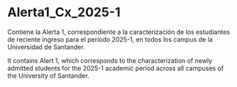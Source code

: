 # Alerta1_Cx_2025-1
Contiene la Alerta 1, correspondiente a la caracterización de los estudiantes de reciente ingreso para el periodo 2025-1, en todos los campus de la Universidad de Santander.

It contains Alert 1, which corresponds to the characterization of newly admitted students for the 2025-1 academic period across all campuses of the University of Santander.
